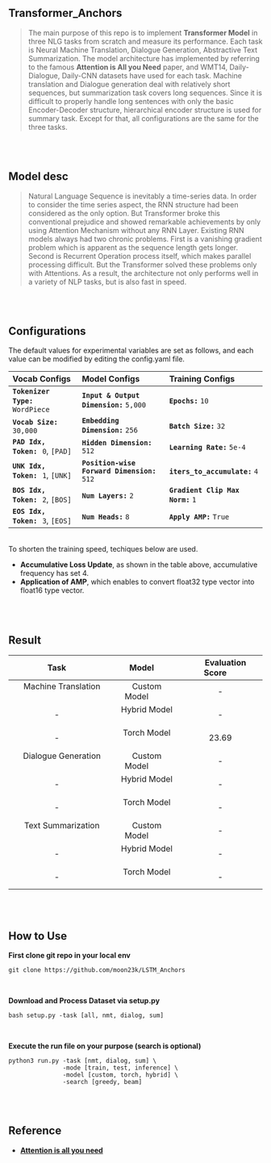 ## Transformer_Anchors

> The main purpose of this repo is to implement **Transformer Model** in three NLG tasks from scratch and measure its performance. 
Each task is Neural Machine Translation, Dialogue Generation, Abstractive Text Summarization. The model architecture has implemented by referring to the famous **Attention is All you Need** paper, and WMT14, Daily-Dialogue, Daily-CNN datasets have used for each task.
Machine translation and Dialogue generation deal with relatively short sequences, but summarization task covers long sequences. Since it is difficult to properly handle long sentences with only the basic Encoder-Decoder structure, hierarchical encoder structure is used for summary task.
Except for that, all configurations are the same for the three tasks.

<br><br>

## Model desc

> Natural Language Sequence is inevitably a time-series data. In order to consider the time series aspect, the RNN structure had been considered as the only option. But Transformer broke this conventional prejudice and showed remarkable achievements by only using Attention Mechanism without any RNN Layer. Existing RNN models always had two chronic problems. First is a vanishing gradient problem which is apparent as the sequence length gets longer. Second is Recurrent Operation process itself, which makes parallel processing difficult. But the Transformer solved these problems only with Attentions. As a result, the architecture not only performs well in a variety of NLP tasks, but is also fast in speed.


<br><br>

## Configurations
The default values for experimental variables are set as follows, and each value can be modified by editing the config.yaml file. <br>

| **Vocab Configs**                           | **Model Configs**                            | **Training Configs**              |
| :---                                        | :---                                         | :---                              |
| **`Tokenizer Type:`** &hairsp; `WordPiece`  | **`Input & Output Dimension:`** `5,000`      | **`Epochs:`** `10`                |
| **`Vocab Size:`** &hairsp; `30,000`         | **`Embedding Dimension:`** `256`             | **`Batch Size:`** `32`            |
| **`PAD Idx, Token:`** &hairsp; `0`, `[PAD]` | **`Hidden Dimension:`** `512`                | **`Learning Rate:`** `5e-4`       |
| **`UNK Idx, Token:`** &hairsp; `1`, `[UNK]` | **`Position-wise Forward Dimension:`** `512` | **`iters_to_accumulate:`** `4`    |
| **`BOS Idx, Token:`** &hairsp; `2`, `[BOS]` | **`Num Layers:`** `2`                        | **`Gradient Clip Max Norm:`** `1` |
| **`EOS Idx, Token:`** &hairsp; `3`, `[EOS]` | **`Num Heads:`** `8`                         | **`Apply AMP:`** `True`           |

<br>To shorten the training speed, techiques below are used. <br> 
* **Accumulative Loss Update**, as shown in the table above, accumulative frequency has set 4. <br>
* **Application of AMP**, which enables to convert float32 type vector into float16 type vector.

<br><br>

## Result
| &emsp; Task &emsp; | &emsp; Model &emsp; | &emsp; Evaluation Score &emsp; |
| :---: | :---: | :---: |
| &emsp; Machine Translation &emsp; | &emsp; Custom Model &emsp; | - |
| &emsp; - &emsp; | &emsp; Hybrid Model &emsp; | - |
| &emsp; - &emsp; | &emsp; Torch Model &emsp; | 23.69 |
| &emsp; Dialogue Generation &emsp; | &emsp; Custom Model &emsp; | - |
| &emsp; - &emsp; | &emsp; Hybrid Model &emsp; | - |
| &emsp; - &emsp; | &emsp; Torch Model &emsp; | - |
| &emsp; Text Summarization &emsp; | &emsp; Custom Model &emsp; | - |
| &emsp; - &emsp; | &emsp; Hybrid Model &emsp; | - |
| &emsp; - &emsp; | &emsp; Torch Model &emsp; | - |


<br><br>

## How to Use
**First clone git repo in your local env**
```
git clone https://github.com/moon23k/LSTM_Anchors
```

<br>

**Download and Process Dataset via setup.py**
```
bash setup.py -task [all, nmt, dialog, sum]
```

<br>

**Execute the run file on your purpose (search is optional)**
```
python3 run.py -task [nmt, dialog, sum] \
               -mode [train, test, inference] \
               -model [custom, torch, hybrid] \
               -search [greedy, beam]
```


<br><br>

## Reference
* [**Attention is all you need**](https://arxiv.org/abs/1706.03762)

<br>
